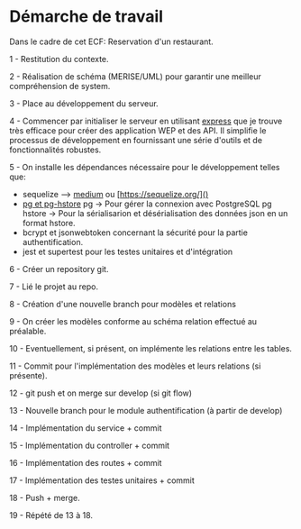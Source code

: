 # Démarche de travail

Dans le cadre de cet ECF: Reservation d'un restaurant.

1 - Restitution du contexte.

2 - Réalisation de schéma (MERISE/UML) pour garantir une meilleur compréhension de system.

3 - Place au développement du serveur.

4 - Commencer par initialiser le serveur en utilisant [express](https://expressjs.com/) que je trouve très efficace pour créer des application WEP et des API.
Il simplifie le processus de développement en fournissant une série d'outils et de fonctionnalités robustes.

5 - On installe les dépendances nécessaire pour le développement telles que:

- sequelize --> [medium](https://medium.com/@haybams/using-postgresql-and-sequelize-to-persist-our-data-c86854a3c6ac) ou [https://sequelize.org/]()
- [pg et pg-hstore](https://www.postgresql.org/docs/9.3/hstore.html)
  pg -> Pour gérer la connexion avec PostgreSQL
  pg hstore -> Pour la sérialisarion et désérialisation des données json en un format hstore.
- bcrypt et jsonwebtoken concernant la sécurité pour la partie authentification.
- jest et supertest pour les testes unitaires et d'intégration

6 - Créer un repository git.

7 - Lié le projet au repo.

8 - Création d'une nouvelle branch pour modèles et relations

9 - On créer les modèles conforme au schéma relation effectué au préalable.

10 - Eventuellement, si présent, on implémente les relations entre les tables.

11 - Commit pour l'implémentation des modèles et leurs relations (si présente).

12 - git push et on merge sur develop (si git flow)

13 - Nouvelle branch pour le module authentification (à partir de develop)

14 - Implémentation du service + commit

15 - Implémentation du controller + commit

16 - Implémentation des routes + commit

17 - Implémentation des testes unitaires + commit

18 - Push + merge.

19 - Répété de 13 à 18.
